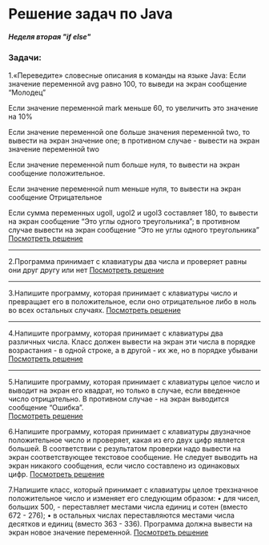 # Решение задач по Java 
##### Неделя вторая "if else"

### Задачи:
1.«Переведите» словесные описания в команды на языке Java: 
Если значение переменной avg равно 100, то выведи на экран сообщение “Молодец” 

Если значение переменной mark меньше 60, то увеличить это значение на 10%
 
Если значение переменной one больше значения переменной two, то вывести на экран значение one; в противном случае - вывести на экран значение переменной two 

Если значение переменной num больше нуля, то вывести на экран сообщение положительное. 

Если значение переменной num меньше нуля, то вывести на экран сообщение Отрицательное 

Если сумма переменных ugoll, ugol2 и ugol3 составляет 180, то вывести на экран сообщение “Это углы одного треугольника”; в противном случае 
вывести на экран сообщение “Это не углы одного треугольника”
[Посмотреть решение](https://github.com/truffle-piece/java_assignments/blob/main/Program_1.java)
***
2.Программа принимает с клавиатуры два числа и проверяет равны они друг другу или нет
[Посмотреть решение](https://github.com/truffle-piece/java_assignments/blob/main/Program_2.java)
***
3.Напишите программу, которая принимает с клавиатуры число и превращает его в положительное, если оно отрицательное либо в ноль во всех остальных случаях.
[Посмотреть решение](https://github.com/truffle-piece/java_assignments/blob/main/Program_3.java)
***
4.Напишите программу, которая принимает с клавиатуры два различных числа. Класс должен вывести на экран эти числа в порядке возрастания - в одной строке, а в другой - их же, но в порядке убывани
[Посмотреть решение](https://github.com/truffle-piece/java_assignments/blob/main/Program_4.java)
***
5.Напишите программу, которая принимает с клавиатуры целое число и выводит на экран его квадрат, но только в случае, если введенное число отрицательно. В противном случае - на экран выводится сообщение “Ошибка”.  
[Посмотреть решение](https://github.com/truffle-piece/java_assignments/blob/main/Program_5.java)

6.Напишите программу, которая принимает с клавиатуры двузначное положительное число и проверяет, какая из его двух цифр является большей. В соответствии с результатом проверки надо вывести на экран соответствующее текстовое сообщение. Не следует выводить на экран никакого сообщения, если число составлено из одинаковых цифр. 
[Посмотреть решение](https://github.com/truffle-piece/java_assignments/blob/main/Program_5.java)

7.Напишите класс, который принимает с клавиатуры целое трехзначное положительное число и изменяет его следующим образом:
 • для чисел, больших 500, - переставляет местами числа единиц и сотен (вместо 672 - 276); 
• в остальных числах переставляются местами числа десятков и единиц (вместо 363 - 336). 
Программа должна вывести на экран новое значение переменной.
[Посмотреть решение](https://github.com/truffle-piece/java_assignments/blob/main/Program_5.java)